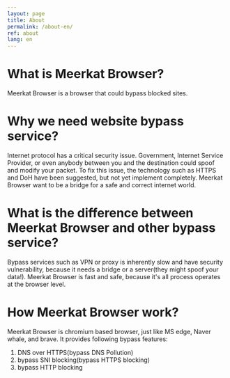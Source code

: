 ```yaml
---
layout: page
title: About
permalink: /about-en/
ref: about
lang: en
---
```


# What is Meerkat Browser?
Meerkat Browser is a browser that could bypass blocked sites.

# Why we need website bypass service?
Internet protocol has a critical security issue. Government, Internet Service Provider, or even anybody between you and the destination could spoof and modify your packet. To fix this issue, the technology such as HTTPS and DoH have been suggested, but not yet implement completely. Meerkat Browser want to be a bridge for a safe and correct internet world.

# What is the difference between Meerkat Browser and other bypass service?
Bypass services such as VPN or proxy is inherently slow and have security vulnerability, because it needs a bridge or a server(they might spoof your data!). Meerkat Browser is fast and safe, because it's all process operates at the browser level.

# How Meerkat Browser work?
Meerkat Browser is chromium based browser, just like MS edge, Naver whale, and brave. It provides following bypass features:
1. DNS over HTTPS(bypass DNS Pollution)
2. bypass SNI blocking(bypass HTTPS blocking)
3. bypass HTTP blocking
